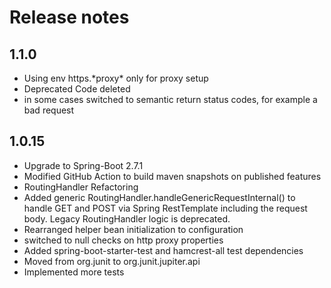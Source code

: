 # Release notes
## 1.1.0
* Using env https.\*proxy\* only for proxy setup
* Deprecated Code deleted
* in some cases switched to semantic return status codes, for example a bad request
## 1.0.15
* Upgrade to Spring-Boot 2.7.1
* Modified GitHub Action to build maven snapshots on published features 
* RoutingHandler Refactoring
* Added generic RoutingHandler.handleGenericRequestInternal() to handle GET and POST via Spring RestTemplate including the request body. Legacy RoutingHandler logic is deprecated.
* Rearranged helper bean initialization to configuration 
* switched to null checks on http proxy properties
* Added spring-boot-starter-test and hamcrest-all test dependencies
* Moved from org.junit to org.junit.jupiter.api
* Implemented more tests
